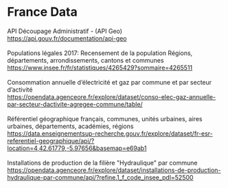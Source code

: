 # France Data

API Découpage Administratif - (API Geo) <br>
https://api.gouv.fr/documentation/api-geo <br>
<br>
Populations légales 2017: Recensement de la population Régions, départements, arrondissements, cantons et communes <br>
https://www.insee.fr/fr/statistiques/4265429?sommaire=4265511 <br>
<br>
Consommation annuelle d’électricité et gaz par commune et par secteur d’activité <br>
https://opendata.agenceore.fr/explore/dataset/conso-elec-gaz-annuelle-par-secteur-dactivite-agregee-commune/table/ <br>
<br>
Référentiel géographique français, communes, unités urbaines, aires urbaines, départements, académies, régions <br>
https://data.enseignementsup-recherche.gouv.fr/explore/dataset/fr-esr-referentiel-geographique/api/?location=4,42.61779,-5.97656&basemap=e69ab1 <br>
<br>
Installations de production de la filière "Hydraulique" par commune <br>
https://opendata.agenceore.fr/explore/dataset/installations-de-production-hydraulique-par-commune/api/?refine.1_f_code_insee_pdl=52500 <br>
<br>

